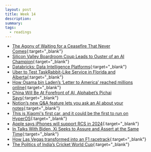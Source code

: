 ```yaml
---
layout: post
title: Week 14
description:
summary:
tags:
  - readings
---
```


- [The Agony of Waiting for a Ceasefire That Never Comes](https://www.newyorker.com/news/essay/the-agony-of-waiting-for-a-ceasefire-that-never-comes?utm_brand=tny&utm_source=twitter&utm_medium=social&mbid=social_twitter&utm_social-type=owned){:target="\_blank"}
- [Silicon Valley Boardroom Coup Leads to Ouster of an AI Champion](https://www.bloomberg.com/news/articles/2023-11-18/openai-altman-ouster-followed-debates-between-altman-board){:target="\_blank"}
- [Databricks: Data Intelligence Platforms](https://www.databricks.com/blog/what-is-a-data-intelligence-platform?utm_source=substack&utm_medium=email){:target="\_blank"}
- [Uber to Test TaskRabbit-Like Service in Florida and Alberta](https://www.bloomberg.com/news/articles/2023-11-13/uber-to-test-taskrabbit-like-service-in-florida-and-alberta?utm_source=substack&utm_medium=email#xj4y7vzkg){:target="\_blank"}
- [How Osama bin Laden’s ‘Letter to America’ reached millions online](https://www.washingtonpost.com/style/2023/11/16/guardian-osama-bin-laden-letter-to-america/?utm_source=substack&utm_medium=email){:target="\_blank"}
- [China Will Be At Forefront of AI, Alphabet’s Pichai Says](https://www.bloomberg.com/news/articles/2023-11-16/alphabet-s-pichai-says-china-will-be-at-forefront-of-ai?cmpid%3D=socialflow-twitter-tv&utm_source=substack&utm_medium=email){:target="\_blank"}
- [Notion’s new Q&A feature lets you ask an AI about your notes](https://www.theverge.com/2023/11/14/23952292/notion-qa-ai-search){:target="\_blank"}
- [This is Xiaomi's first car, and it could be the first to run on HyperOS](https://www.androidauthority.com/xiaomi-su7-car-hyperos-3385723/){:target="\_blank"}
- [Apple says iPhones will support RCS in 2024](https://www.theverge.com/2023/11/16/23964171/apple-iphone-rcs-support){:target="\_blank"}
- [In Talks With Biden, Xi Seeks to Assure and Assert at the Same Time](https://www.nytimes.com/2023/11/16/world/asia/china-biden-xi-summit.html){:target="\_blank"}
- [How Las Vegas transformed into an F1 racetrack](https://www.washingtonpost.com/travel/2023/11/16/las-vegas-f1-race-track/){:target="\_blank"}
- [The Politics of India’s Cricket World Cup](https://thediplomat.com/2023/11/the-politics-of-indias-cricket-world-cup/){:target="\_blank"}
